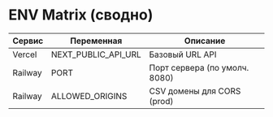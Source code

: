 # ENV Matrix (сводно)
| Сервис | Переменная            | Описание                      |
|-------|------------------------|-------------------------------|
| Vercel| NEXT_PUBLIC_API_URL    | Базовый URL API              |
| Railway| PORT                  | Порт сервера (по умолч. 8080)|
| Railway| ALLOWED_ORIGINS       | CSV домены для CORS (prod)   |
